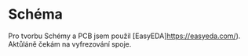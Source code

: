 # Schéma
Pro tvorbu Schémy a PCB jsem použil [EasyEDA]https://easyeda.com/).
Aktůláně čekám na vyfrezování spoje.